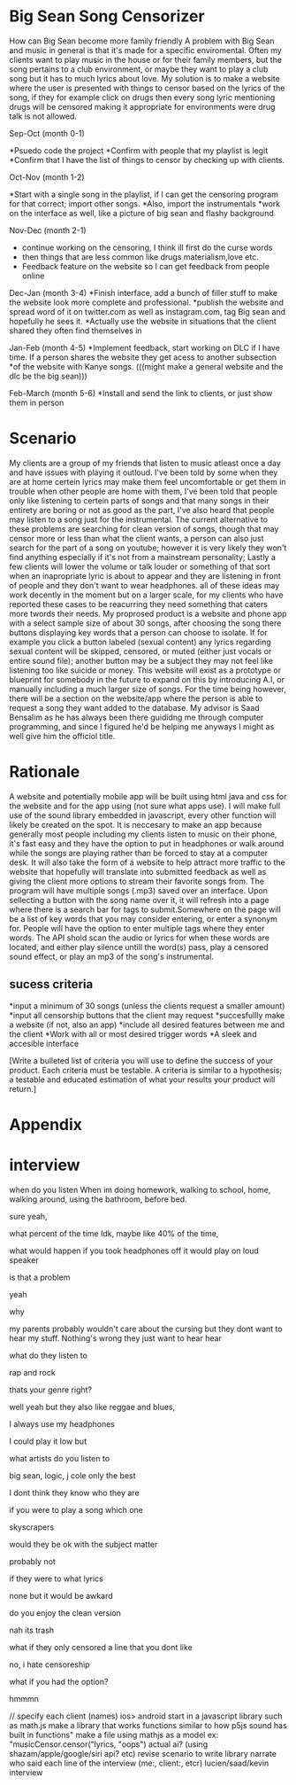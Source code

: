 # Big Sean Song Censorizer

How can Big Sean become more family friendly
A problem with Big Sean and music in general is that it's made for a specific enviromental. Often my clients want to play music in the house or for their family members, but the song pertains to a club environment, or maybe they want to play a club song but it has to much lyrics about love. My solution is to make a website where the user is presented with things to censor based on the lyrics of the song, if they for example click on drugs then every song lyric mentioning drugs will be censored making it appropriate for environments were drug talk is not allowed.

Sep-Oct (month 0-1)

*Psuedo code the project
*Confirm with people that my playlist is legit
*Confirm that I have the list of things to censor by checking up with clients.


Oct-Nov (month 1-2)

*Start with a single song in the playlist, if I can get the censoring program for that correct; import other songs.
*Also, import the instrumentals
*work on the interface as well, like a picture of big sean and flashy background

Nov-Dec (month 2-1)

* continue working on the censoring, I think ill first do the curse words
* then things that are less common like drugs materialism,love etc.
* Feedback feature on the website so I can get feedback from people online

Dec-Jan (month 3-4)
*Finish interface, add a bunch of filler stuff to make the website look more complete and professional.
*publish the website and spread word of it on twitter.com as well as instagram.com, tag Big sean and hopefully he sees it.
*Actually use the website in situations that the client shared they often find themselves in
 
Jan-Feb (month 4-5)
*Implement feedback, start working on DLC if I have time. If a person shares the website they get acess to another subsection *of the website with Kanye songs. (((might make a general website and the dlc be the big sean)))

Feb-March (month 5-6)
*Install and send the link to clients, or just show them in person


# Scenario 

My clients are a group of my friends that listen to music atleast once a day and have issues with playing it outloud. I've been told by some when they are at home certein lyrics may make them feel uncomfortable or get them in trouble when other people are home with them, I've been told that people only like listening to certein parts of songs and that many songs in their entirety are boring or not as good as the part, I've also heard that people may listen to a song just for the instrumental. The current alternative to these problems are searching for clean version of songs, though that may censor more or less than what the client wants, a person can also just search for the part of a song on youtube; however it is very  likely they won't find anything especially if it's not from a mainstream personality; Lastly a few clients will lower the volume or talk louder or something of that sort when an inapropriate lyric is about to appear and they are listening in front of people and they don't want to wear headphones. all of these ideas may work decently in the moment but on a larger scale, for my clients who have reported these cases to be reacurring they need something that caters more twords their needs. My proprosed product is a website and phone app with a select sample size of about 30 songs, after choosing the song there buttons displaying key words that a person can choose to isolate. If for example you click a button labeled (sexual content) any lyrics regarding sexual content will be skipped, censored, or muted (either just vocals or entire sound file); another button may be a subject they may not feel like listening too like suicide or money. This website will exist as a prototype or blueprint for somebody in the future to expand on this by introducing A.I, or manually including a much larger size of songs. For the time being however, there will be a section on the website/app where the person is able to request a song they want added to the database. My advisor is Saad Bensalim as he has always been there guididng me through computer programming, and since I figured he'd be helping me anyways I might as well give him the officiol title.

# Rationale

A website and  potentially mobile app will be built using html java and css for the website and for the app using (not sure what apps use). I will make full use of the sound library embedded in javascript, every other function will likely be created on the spot. It is neccesary to make an app because generally most people including my clients listen to music on their phone, it's fast easy and they have the option to put in headphones or walk around while the songs are playing rather than be forced to stay at a computer desk. It will also take the form of a website to help attract more traffic to the website that hopefully will translate into submitted feedback as well as giving the client more options to stream their favorite songs from. The program will have multiple songs (.mp3) saved over an interface. Upon sellecting a button with the song name over it, it will refresh into a page where there is a search bar for tags to submit.Somewhere on the page will be a list of key words that you may consider entering, or enter a synonym for. People will have the option to enter multiple tags where they enter words. The API shold scan the audio or lyrics for when these words are located, and either play silence untill the word(s) pass, play a censored sound effect, or play an mp3 of the song's instrumental.




## sucess criteria

*input a minimum of 30 songs (unless the clients request a smaller amount)
*input all censorship buttons that the client may request
*succesfullly make a website (if not, also an app)
*include all desired features between me and the client
*Work with all or most desired trigger words
*A sleek and accesible interface


[Write a bulleted list of criteria you will use to define the success of your product. Each criteria must be testable. A criteria is similar to a hypothesis; a testable and educated estimation of what your results your product will return.]

# Appendix

# interview 



when do you listen
When im doing homework, walking to school, home, walking around,  using the bathroom, before bed.

sure yeah,

what percent of the time
Idk, maybe like 40% of the time,

what would happen if you took headphones off it would play on loud speaker

is that a problem

yeah

why

my parents probably wouldn't care about the cursing but they dont want to hear my stuff.
Nothing's wrong they just want to hear hear

what do they listen to 

rap and rock

thats your genre right?

well yeah but they also like reggae and blues,

I always use my headphones

I could play it low but 

what artists do you listen to

big sean, logic, j cole only the best



I dont think they know who they are

if you were to play a song which one

skyscrapers

would they be ok with the subject matter

probably not

if they were to what lyrics

none but it would be awkard

do you enjoy the clean version

nah its trash

what if they only censored a line that you dont like

no, i hate censoreship

what if you had the option?

hmmmn

// specify each client (names)
ios> android
start in a javascript library such as math.js 
make a library that works functions similar to how p5js sound has built in functions" make a file using mathjs as a model
ex: "musicCensor.censor("lyrics, "oops")
actual ai? (using shazam/apple/google/siri api? etc)
revise scenario to write library
narrate who said each line of the interview (me:, client:, etcr)
lucien/saad/kevin interview
